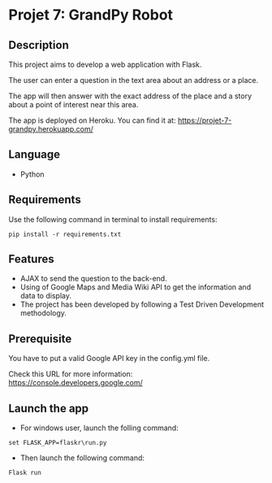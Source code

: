 # Projet 7: GrandPy Robot

## Description

This project aims to develop a web application with Flask.

The user can enter a question in the text area about an address or a place.

The app will then answer with the exact address of the place and a story about
a point of interest near this area.

The app is deployed on Heroku. You can find it at: https://projet-7-grandpy.herokuapp.com/


## Language

* Python

## Requirements

Use the following command in terminal to install requirements:

```
pip install -r requirements.txt
```

## Features

* AJAX to send the question to the back-end.
* Using of Google Maps and Media Wiki API to get the information and data to display.
* The project has been developed by following a Test Driven Development methodology.


## Prerequisite

You have to put a valid Google API key in the config.yml file.

Check this URL for more information: https://console.developers.google.com/

## Launch the app

* For windows user, launch the folling command:
```
set FLASK_APP=flaskr\run.py
```

* Then launch the following command:
```
Flask run
```